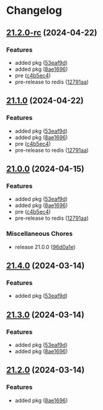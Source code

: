 # Changelog

## [21.2.0-rc](https://github.com/adnanshahm/demodeploy/compare/v21.1.0...v21.2.0-rc) (2024-04-22)


### Features

* added pkg ([53eaf9d](https://github.com/adnanshahm/demodeploy/commit/53eaf9d8b754ad663fcdd807175a49d8a1cc710a))
* added pkg ([8ae1696](https://github.com/adnanshahm/demodeploy/commit/8ae1696b3702f77e696883fcfd0d7f53e36bf4f8))
* pre ([c4b5ec4](https://github.com/adnanshahm/demodeploy/commit/c4b5ec44b5748635a7cb62e0199cc381c2756299))
* pre-release to redis ([12791aa](https://github.com/adnanshahm/demodeploy/commit/12791aaf55afb311d90090aec7e9a796c2cf926c))

## [21.1.0](https://github.com/adnanshahm/demodeploy/compare/v21.0.0...v21.1.0) (2024-04-22)


### Features

* added pkg ([53eaf9d](https://github.com/adnanshahm/demodeploy/commit/53eaf9d8b754ad663fcdd807175a49d8a1cc710a))
* added pkg ([8ae1696](https://github.com/adnanshahm/demodeploy/commit/8ae1696b3702f77e696883fcfd0d7f53e36bf4f8))
* pre ([c4b5ec4](https://github.com/adnanshahm/demodeploy/commit/c4b5ec44b5748635a7cb62e0199cc381c2756299))
* pre-release to redis ([12791aa](https://github.com/adnanshahm/demodeploy/commit/12791aaf55afb311d90090aec7e9a796c2cf926c))

## [21.0.0](https://github.com/adnanshahm/demodeploy/compare/v0.4.0...v21.0.0) (2024-04-15)


### Features

* added pkg ([53eaf9d](https://github.com/adnanshahm/demodeploy/commit/53eaf9d8b754ad663fcdd807175a49d8a1cc710a))
* added pkg ([8ae1696](https://github.com/adnanshahm/demodeploy/commit/8ae1696b3702f77e696883fcfd0d7f53e36bf4f8))
* pre ([c4b5ec4](https://github.com/adnanshahm/demodeploy/commit/c4b5ec44b5748635a7cb62e0199cc381c2756299))
* pre-release to redis ([12791aa](https://github.com/adnanshahm/demodeploy/commit/12791aaf55afb311d90090aec7e9a796c2cf926c))


### Miscellaneous Chores

* release 21.0.0 ([96d0a1e](https://github.com/adnanshahm/demodeploy/commit/96d0a1eb231f90804a54af7e37e3d00816fa9565))

## [21.4.0](https://github.com/adnanshahm/demodeploy/compare/v21.3.0...v21.4.0) (2024-03-14)


### Features

* added pkg ([53eaf9d](https://github.com/adnanshahm/demodeploy/commit/53eaf9d8b754ad663fcdd807175a49d8a1cc710a))

## [21.3.0](https://github.com/adnanshahm/demodeploy/compare/v21.2.0...v21.3.0) (2024-03-14)


### Features

* added pkg ([53eaf9d](https://github.com/adnanshahm/demodeploy/commit/53eaf9d8b754ad663fcdd807175a49d8a1cc710a))
* added pkg ([8ae1696](https://github.com/adnanshahm/demodeploy/commit/8ae1696b3702f77e696883fcfd0d7f53e36bf4f8))

## [21.2.0](https://github.com/adnanshahm/demodeploy/compare/v21.1.0...v21.2.0) (2024-03-14)


### Features

* added pkg ([8ae1696](https://github.com/adnanshahm/demodeploy/commit/8ae1696b3702f77e696883fcfd0d7f53e36bf4f8))
